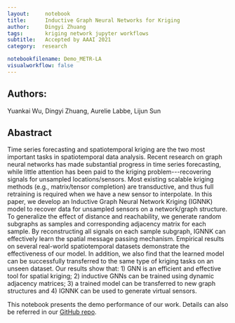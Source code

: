```yaml
---
layout:     notebook
title:      Inductive Graph Neural Networks for Kriging
author:     Dingyi Zhuang
tags: 		kriging network jupyter workflows
subtitle:   Accepted by AAAI 2021
category:  research

notebookfilename: Demo_METR-LA
visualworkflow: false
---
```


## Authors:

Yuankai Wu, Dingyi Zhuang, Aurelie Labbe, Lijun Sun

## Abastract

Time series forecasting and spatiotemporal kriging are the two most important tasks in spatiotemporal data analysis. Recent research on graph neural networks has made substantial progress in time series forecasting, while little attention has been paid to the kriging problem---recovering signals for unsampled locations/sensors. Most existing scalable kriging methods (e.g., matrix/tensor completion) are transductive, and thus full retraining is required when we have a new sensor to interpolate. In this paper, we develop an Inductive Graph Neural Network Kriging (IGNNK) model to recover data for unsampled sensors on a network/graph structure. To generalize the effect of distance and reachability, we generate random subgraphs as samples and  corresponding adjacency matrix for each sample. By reconstructing all signals on each sample subgraph, IGNNK can effectively learn the spatial message passing mechanism. Empirical results on several real-world spatiotemporal datasets demonstrate the effectiveness of our model. In addition, we also find that the learned model can be successfully transferred to the same type of kriging tasks on an unseen dataset. Our results show that: 1) GNN is an efficient and effective tool for spatial kriging; 2) inductive GNNs can be trained using dynamic adjacency matrices; 3) a trained model can be transferred to new graph structures and 4) IGNNK can be used to generate virtual sensors.

This notebook presents the demo performance of our work. Details can also be referred in our [GitHub repo](https://github.com/Kaimaoge/IGNNK).